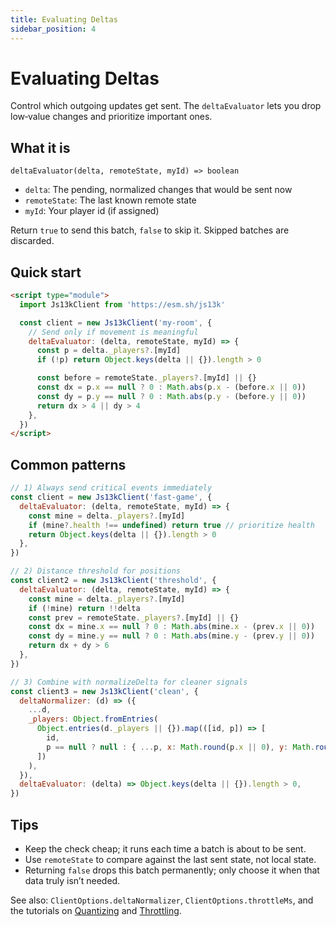```yaml
---
title: Evaluating Deltas
sidebar_position: 4
---
```


# Evaluating Deltas

Control which outgoing updates get sent. The `deltaEvaluator` lets you drop low‑value changes and prioritize important ones.

## What it is

`deltaEvaluator(delta, remoteState, myId) => boolean`

- `delta`: The pending, normalized changes that would be sent now
- `remoteState`: The last known remote state
- `myId`: Your player id (if assigned)

Return `true` to send this batch, `false` to skip it. Skipped batches are discarded.

## Quick start

```html
<script type="module">
  import Js13kClient from 'https://esm.sh/js13k'

  const client = new Js13kClient('my-room', {
    // Send only if movement is meaningful
    deltaEvaluator: (delta, remoteState, myId) => {
      const p = delta._players?.[myId]
      if (!p) return Object.keys(delta || {}).length > 0

      const before = remoteState._players?.[myId] || {}
      const dx = p.x == null ? 0 : Math.abs(p.x - (before.x || 0))
      const dy = p.y == null ? 0 : Math.abs(p.y - (before.y || 0))
      return dx > 4 || dy > 4
    },
  })
</script>
```

## Common patterns

```js
// 1) Always send critical events immediately
const client = new Js13kClient('fast-game', {
  deltaEvaluator: (delta, remoteState, myId) => {
    const mine = delta._players?.[myId]
    if (mine?.health !== undefined) return true // prioritize health
    return Object.keys(delta || {}).length > 0
  },
})

// 2) Distance threshold for positions
const client2 = new Js13kClient('threshold', {
  deltaEvaluator: (delta, remoteState, myId) => {
    const mine = delta._players?.[myId]
    if (!mine) return !!delta
    const prev = remoteState._players?.[myId] || {}
    const dx = mine.x == null ? 0 : Math.abs(mine.x - (prev.x || 0))
    const dy = mine.y == null ? 0 : Math.abs(mine.y - (prev.y || 0))
    return dx + dy > 6
  },
})

// 3) Combine with normalizeDelta for cleaner signals
const client3 = new Js13kClient('clean', {
  deltaNormalizer: (d) => ({
    ...d,
    _players: Object.fromEntries(
      Object.entries(d._players || {}).map(([id, p]) => [
        id,
        p == null ? null : { ...p, x: Math.round(p.x || 0), y: Math.round(p.y || 0) },
      ])
    ),
  }),
  deltaEvaluator: (delta) => Object.keys(delta || {}).length > 0,
})
```

## Tips

- Keep the check cheap; it runs each time a batch is about to be sent.
- Use `remoteState` to compare against the last sent state, not local state.
- Returning `false` drops this batch permanently; only choose it when that data truly isn’t needed.

See also: `ClientOptions.deltaNormalizer`, `ClientOptions.throttleMs`, and the tutorials on [Quantizing](./quantizing.mdx) and [Throttling](./throttling.md).
